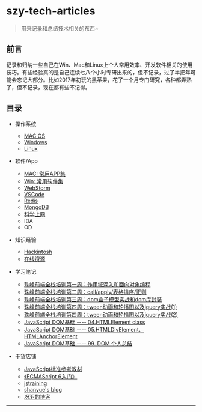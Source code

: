 # szy-tech-articles

> 用来记录和总结技术相关的东西~

## 前言

记录和归纳一些自己在Win、Mac和Linux上个人常用效率、开发软件相关的使用技巧。有些经验真的是自己连续七八个小时专研出来的，但不记录，过了半把年可能会忘记大部分。比如2017年初玩的黑苹果，花了一个月专门研究，各种都弄熟了，但不记录，现在都有些不记得。


## 目录

- 操作系统
    - [MAC OS](https://github.com/szy0syz/szy-tech-articles/blob/master/OS/MAC.md)
    - [Windows](https://github.com/szy0syz/szy-tech-articles/blob/master/OS/Windows.md)
    - [Linux](https://github.com/szy0syz/szy-tech-articles/blob/master/OS/Linux.md)

- 软件/App
    - [MAC: 常用APP集](https://github.com/szy0syz/szy-tech-articles/blob/master/App/MacList.md)
    - [Win: 常用软件集](#)
    - [WebStorm](https://github.com/szy0syz/szy-tech-articles/blob/master/App/WebStorm.md)
    - [VSCode](https://github.com/szy0syz/szy-tech-articles/blob/master/App/VSCode.md)
    - [Redis](https://github.com/szy0syz/szy-tech-articles/blob/master/App/redis.md)
    - [MongoDB](https://github.com/szy0syz/szy-tech-articles/blob/master/App/mongodb.md)
    - [科学上网](https://github.com/szy0syz/szy-tech-articles/blob/master/App/ss.md)
    - IDA
    - OD

- 知识经验
  - [Hackintosh](https://github.com/szy0syz/szy-tech-articles/blob/master/Knowledge/Hackintosh.md)
  - [在线资源](https://github.com/szy0syz/szy-tech-articles/blob/master/Knowledge/online.md)

- 学习笔记
     - [珠峰前端全栈培训第一周：作用域深入和面向对象编程](https://github.com/szy0syz/szy-tech-articles/blob/master/Knowledge/FullStack/zf01.md)
     - [珠峰前端全栈培训第二周：call/apply/表格排序/正则](https://github.com/szy0syz/szy-tech-articles/blob/master/Knowledge/FullStack/zf02.md)
    - [珠峰前端全栈培训第三周：dom盒子模型实战和dom库封装](https://github.com/szy0syz/szy-tech-articles/blob/master/Knowledge/FullStack/zf03.md)
    - [珠峰前端全栈培训第四周：tween动画和轮播图以及jquery实战(1)](https://github.com/szy0syz/szy-tech-articles/blob/master/Knowledge/FullStack/zf04-1.md)
    - [珠峰前端全栈培训第四周：tween动画和轮播图以及jquery实战(2)](https://github.com/szy0syz/szy-tech-articles/blob/master/Knowledge/FullStack/zf04-2.md)
    - [JavaScript DOM基础 ---- 04.HTMLElement class](https://github.com/szy0syz/szy-tech-articles/blob/master/notes/dom/base04.md)
    - [JavaScript DOM基础 ---- 05.HTMLDivElement、HTMLAnchorElement](https://github.com/szy0syz/szy-tech-articles/blob/master/notes/dom/base05.md)
    - [JavaScript DOM基础 ---- 99. DOM 个人总结](https://github.com/szy0syz/szy-tech-articles/blob/master/notes/dom/base99.md)

- 干货店铺
  - [JavaScript标准参考教材](http://javascript.ruanyifeng.com/)
  - [《ECMAScript 6入门》](http://es6.ruanyifeng.com/)
  - [jstraining](https://github.com/ruanyf/jstraining)
  - [shanyue's blog](https://github.com/shfshanyue/blog)
  - [冴羽的博客](https://github.com/mqyqingfeng/Blog)

-------------
